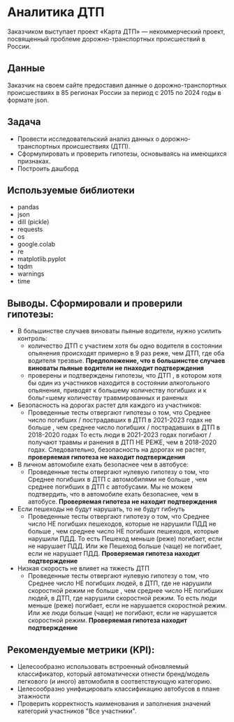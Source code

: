 # Аналитика ДТП
Заказчиком выступает проект «Карта ДТП» — некоммерческий проект, посвященный проблеме дорожно-транспортных происшествий в России.

## Данные

Заказчик на своем сайте предоставил данные о дорожно-транспортных происшествиях в 85 регионах России за период с 2015 по 2024 годы в формате json.

## Задача 
- Провести исследовательский анализ данных о дорожно-транспортных происшествиях (ДТП).
- Сформулировать и проверить гипотезы, основываясь на имеющихся признаках.
- Построить дашборд 

## Используемые библиотеки
- pandas
- json
- dill (pickle)
- requests
- os
- google.colab 
- re
- matplotlib.pyplot
- tqdm 
- warnings
- time 
  

## Выводы. Сформировали и проверили гипотезы:
- В большинстве случаев виноваты пьяные водители, нужно усилить контроль:
  - количество ДТП с участием хотя бы одно водителя в состоянии опьянения происходят примерно в 9 раз реже, чем ДТП, где оба водителя трезвые. **Предположение, что в большинстве случаев виноваты пьяные водители не пнаходит подтверждения**
  - проверены и подтверждены гипотезы, что ДТП , в котором хотя бы один из участников находится в состоянии алкогольного опьянения, приводят к большему количеству погибших и к больг=шему количеству травмированных и раненых
- Безопасность на дорогах растет для каждого из участников:
  - Проведенные тесты отвергают гипотезы о том, что Среднее число погибших / пострадавших в ДТП в 2021-2023 годах не больше , чем среднее число погибших / пострадавших  в ДТП в 2018-2020 годах То есть люди в 2021-2023 годах погибают /получают травмы и ранения в ДТП НЕ РЕЖЕ, чем в 2018-2020 годах. Следовательно, безопасность на дорогах не растет, **проверяемая гипотеза не находит подтверждения**
- В личном автомобиле ехать безопаснее чем в автобусе:
  - Проведенные тесты отвергают нулевую гипотезу о том, что Среднее погибших в ДТП с автомобилями не больше , чем среднее погибших в ДТП с автобусами. Мы не можем подтвердить, что в автомобиле ехать безопаснее, чем в автобусе. **Проверяемая гипотеза не находит подтверждения**
- Если пешеходы не будут нарушать, то не будут гибнуть
  - Проведенные тесты отвергают гипотезу о том, что Среднее число НЕ погибших пешеходов, которые не нарушили ПДД не больше , чем среднее число НЕ погибших пешеходов, которые нарушили ПДД. То есть Пешеход меньше (реже) погибает, если не нарушает ПДД. Или же Пешеход больше (чаще) не погибает, если не нарушает ПДД. **Проверяемая гипотеза находит подтверждение**
- Низкая скорость не влияет на тяжесть ДТП
  - Проведенные тесты отвергают нулевую гипотезу о том, что Среднее число НЕ погибших людей, в ДТП, где не нарушили скоростной режим не больше , чем среднее число НЕ погибших людей, в ДТП, где нарушили скоростной режим. То есть люди меньше (реже) погибает, если не нарушается скоростной режим. Или же люди больше (чаще) не погибают, если не нарушается скоростной режим. **Проверяемая гипотеза находит подтверждение**

## Рекомендуемые метрики (KPI):
- Целесообразно использовать встроенный обновляемый классификатор, который автоматически отнести бренд/модель легкового (и иного) автомобиля в соответствующую категорию.
- Целесообразно унифицировать классификацию автобусов в плане этажности
- Проверить корректность наименования и заполнения значений категорий участников  "Все участники".





